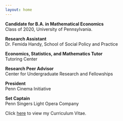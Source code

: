 ```yaml
---
layout: home
---
```


**Candidate for B.A. in Mathematical Economics**<br/>
Class of 2020, University of Pennsylvania.

**Research Assistant**<br/>
Dr. Femida Handy, School of Social Policy and Practice

**Economics, Statistics, and Mathematics Tutor**<br/>
Tutoring Center

**Research Peer Advisor**<br/>
Center for Undergraduate Research and Fellowships

**President**<br/>
Penn Cinema Initiative

**Set Captain**<br/>
Penn Singers Light Opera Company

<!-- **Research Interests** -->

<!-- In July of 2020, Omkar will be a Research Professional at the [Becker Friedman Institute for Economics](https://bfi.uchicago.edu) at the [University of Chicago](https://www.uchicago.edu). -->


<!-- Omkar aspires to advance methodological scholarship in causal inference and apply cutting-edge techniques in machine learning and data science to the social sciences, particularly education. -->

Click <a class="page-link" href="/assets/KattaOmkar_CV.pdf">here</a> to view my Curriculum Vitae.
